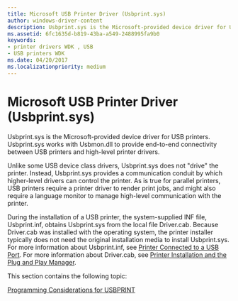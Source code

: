 ```yaml
---
title: Microsoft USB Printer Driver (Usbprint.sys)
author: windows-driver-content
description: Usbprint.sys is the Microsoft-provided device driver for USB printers. Usbprint.sys works with Usbmon.dll to provide end-to-end connectivity between USB printers and high-level printer drivers.
ms.assetid: 6fc1635d-b819-43ba-a549-2488995fa9b0
keywords:
- printer drivers WDK , USB
- USB printers WDK
ms.date: 04/20/2017
ms.localizationpriority: medium
---
```


# Microsoft USB Printer Driver (Usbprint.sys)


Usbprint.sys is the Microsoft-provided device driver for USB printers. Usbprint.sys works with Usbmon.dll to provide end-to-end connectivity between USB printers and high-level printer drivers.




Unlike some USB device class drivers, Usbprint.sys does not "drive" the printer. Instead, Usbprint.sys provides a communication conduit by which higher-level drivers can control the printer. As is true for parallel printers, USB printers require a printer driver to render print jobs, and might also require a language monitor to manage high-level communication with the printer.

During the installation of a USB printer, the system-supplied INF file, Usbprint.inf, obtains Usbprint.sys from the local file Driver.cab. Because Driver.cab was installed with the operating system, the printer installer typically does not need the original installation media to install Usbprint.sys. For more information about Usbprint.inf, see [Printer Connected to a USB Port](printer-connected-to-a-usb-port.md). For more information about Driver.cab, see [Printer Installation and the Plug and Play Manager](printer-installation-and-the-plug-and-play-manager.md).

This section contains the following topic:

[Programming Considerations for USBPRINT](programming-considerations-for-usbprint.md)

 

 




